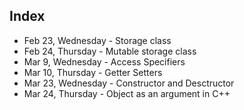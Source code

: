 ## Index

* Feb 23, Wednesday - Storage class
* Feb 24, Thursday - Mutable storage class
* Mar 9, Wednesday - Access Specifiers
* Mar 10, Thursday - Getter Setters
* Mar 23, Wednesday - Constructor and Desctructor
* Mar 24, Thursday - Object as an argument in C++ 